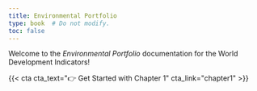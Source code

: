```yaml
---
title: Environmental Portfolio
type: book  # Do not modify.
toc: false
---
```


Welcome to the _Environmental Portfolio_ documentation for the World Development Indicators!

{{< cta cta_text="👉 Get Started with Chapter 1" cta_link="chapter1" >}}
